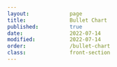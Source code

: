 ```yaml
---
layout:             page
title:              Bullet Chart
published:          true
date:               2022-07-14
modified:           2022-07-14
order:              /bullet-chart
class:              front-section
---
```

  